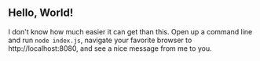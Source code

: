 ## Hello, World!

I don't know how much easier it can get than this. Open up a command line and run `node index.js`, navigate your favorite browser to http://localhost:8080, and see a nice message from me to you.